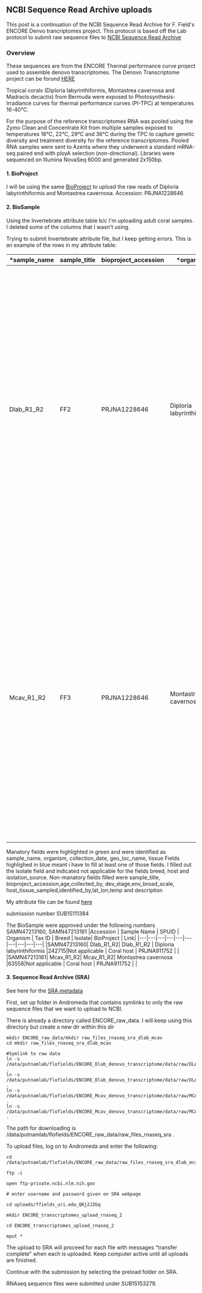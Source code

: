 ﻿---
LAYOUT: post
TITLE: Submitting raw RNAseq sequences from the ENCORE project to NCBI SRA
CATEGORY: [ Protocol ]
TAG: [ Diploria labyrinthiformis, Montastrea cavernosa, RNAseq, NCBI SRA, sequences ]
---

## NCBI Sequence Read Archive uploads

This post is a continuation of the NCBI Sequence Read Archive for F. Field's ENCORE Denvo trancriptomes project. This protocol is based off the Lab protocol to submit raw sequence files to [NCBI Sequence Read Archive](https://github.com/Putnam-Lab/Lab_Management/blob/master/Bioinformatics_%26_Coding/Data_Mangament/SRA-Upload_Protocol.md)

### Overview

These sequences are from the ENCORE Thermal performance curve project used to assemble denovo transcriptomes. The Denovo Transcriptome project can be forund [HERE](https://github.com/flofields/ENCORE_Transcriptomes)

Tropical corals (Diploria labyrinthiformis, Montastrea cavernosa and Madracis decactis) from Bermuda were exposed to Photosynthesis-Irradiance curves for thermal performance curves (PI-TPC) at temperatures 16-40℃. 

For the purpose of the reference transcriptomes RNA was pooled using the Zymo Clean and Concentrate Kit from multiple samples exposed to temperatures 16℃, 22℃, 29℃ and 36℃ during the TPC to capture genetic diversity and treatment diversity for the reference transcriptomes. Pooled RNA samples were sent to Azenta where they underwent a standard mRNA-seq paired end with ployA selection (non-directional). Lbraries were sequenced on Illumina NovaSeq 6000 and generated 2x150bp.

#### 1. BioProject
I will be using the same [BioProject](https://www.ncbi.nlm.nih.gov/bioproject/?linkname=biosample_bioproject&from_uid=47004859) to upload the raw reads of Diploria labyrinthiformis and Montastrea cavernosa. 
Accession: 	PRJNA1228646

#### 2. BioSample
Using the Invertebrate attribute table b/c I'm uploading adult coral samples. I deleted some of the columns that I wasn't using. 

Trying to submit Invertebrate attribute file, but I keep getting errors. This is an example of the rows in my attribute table:

|*sample_name|sample_title|bioproject_accession|*organism|isolate|breed|host|isolation_source|*collection_date|*geo_loc_name|*tissue|age|altitude|biomaterial_provider|collected_by|depth|dev_stage|env_broad_scale|host_tissue_sampled|identified_by|lat_lon|temp|description|
|---|---|---|---|---|---|---|---|---|---|---|---|---|---|---|---|---|---|---|---|---|---|---|
Dlab_R1_R2|FF2|PRJNA1228646|Diploria labyrinthiformis|Coral host|Not applicable|Not applicable|Not applicable|2022-08-05|Bermuda|Whole organism|Adult|Not applicable|Not applicable|Bermuda Institue of Ocean Sciences|Not applicable|Adult|coral reef [ENVO:00000150]|Whole host organism|Jean-Baptiste Lamarck|32.371857°N 64.742464°W|samples were pooled from temperatures 16℃, 22℃,29℃ and 36℃|Adult life stage sample of Diploria labyrinthiformis collected from Bermuda, at on of the patch reefs in Bailey's Flats. Individuals were transported to the Bermuda Institue of Ocean Sciences and underwent exposure Photosynthesis-Irradiance at 7 temperatures. Indivuals were clipped to <1cm2 and placed into tubes containing 1ml of RNA/DNA Shield and stored at -80°C until processing. RNA was extracted and pooled from temperatures 16℃, 22℃,29℃ and 36℃ and sent to Azenta for library prep and sequencing|
Mcav_R1_R2|FF3|PRJNA1228646|Montastrea cavernosa| Coral host|Not applicable|Not applicable|Not applicable|2022-08-05|Bermuda|Whole organism|Adult|Not applicable|Not applicable|Bermuda Institue of Ocean Sciences|Not applicable|Adult|coral reef [ENVO:00000150]|Whole host organism|Carl Linnaeus|32.371857°N 64.742464°W|samples were pooled from temperatures 16℃, 22℃,29℃ and 36℃| Adult life stage sample of Montastrea cavernosa collected from Bermuda, at on of the patch reefs in Bailey's Flats. Individuals were transported to the Bermuda Institue of Ocean Sciences and underwent exposure Photosynthesis-Irradiance at 7 temperatures. Indivuals were clipped to <1cm2 and placed into tubes containing 1ml of RNA/DNA Shield and stored at -80°C until processing. RNA was extracted and pooled from temperatures 16℃, 22℃,29℃ and 36℃ and sent to Azenta for library prep and sequencing|

Manatory fields were highlighted in green and were identified as sample_name, organism, collection_date, geo_loc_name, tissue
Fields highlighed in blue meant i have to fill at least one of those fields. I filled out the isolate field and indicated not applicable for the fields breed, host and isolation_source.
Non-manatory fields filled were sample_title, bioproject_accession,age,collected_by, dev_stage,env_broad_scale,	host_tissue_sampled,identified_by,lat_lon,temp and description

My attribute file can be found [here]()

submission number SUB15111384

The BioSample were approved under the following numbers  SAMN47213160, SAMN47213161
|Accession | Sample Name  | SPUID | Organism | Tax ID | Breed | Isolate| BioProject | Link|
|---|---|---|---|---|---|---|---|---|---|
|SAMN47213160| Dlab_R1_R2| Dlab_R1_R2 | Diploria labyrinthiformis |242715|Not applicable | Coral host | PRJNA911752 | |
|SAMN47213161| Mcav_R1_R2| Mcav_R1_R2| Montastrea cavernosa |63558|Not applicable | Coral host | PRJNA911752 | |

#### 3. Sequence Read Archive (SRA)

See here for the [SRA metadata]()

First, set up folder in Andromeda that contains symlinks to only the raw sequence files that we want to upload to NCBI.

There is already a directory called ENCORE_raw_data. I will keep using this directory but create a new dir within this dir
```
mkdir ENCORE_raw_data/mkdir raw_files_rnaseq_sra_dlab_mcav
cd mkdir raw_files_rnaseq_sra_dlab_mcav

#Symlink to raw data
ln -s /data/putnamlab/flofields/ENCORE_Dlab_denovo_transcriptome/data/raw/DLAB_R1_001.fastq .
ln -s /data/putnamlab/flofields/ENCORE_Dlab_denovo_transcriptome/data/raw/DLAB_R2_001.fastq .
ln -s /data/putnamlab/flofields/ENCORE_Mcav_denovo_transcriptome/data/raw/MCAV_R1_001.fastq .
ln -s /data/putnamlab/flofields/ENCORE_Mcav_denovo_transcriptome/data/raw/MCAV_R2_001.fastq .
```

The path for downloading is /data/putnamlab/flofields/ENCORE_raw_data/raw_files_rnaseq_sra .

To upload files, log on to Andromeda and enter the following:

```
cd /data/putnamlab/flofields/ENCORE_raw_data/raw_files_rnaseq_sra_dlab_mcav/

ftp -i

open ftp-private.ncbi.nlm.nih.gov

# enter username and password given on SRA webpage 

cd uploads/ffields_uri.edu_QKj2JZGq

mkdir ENCORE_transcriptomes_upload_rnaseq_2

cd ENCORE_transcriptomes_upload_rnaseq_2

mput *
```

The upload to SRA will proceed for each file with messages “transfer complete” when each is uploaded. Keep computer active until all uploads are finished.

Continue with the submission by selecting the preload folder on SRA.

RNAseq sequence files were submitted under SUB15153279.